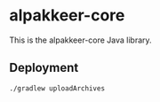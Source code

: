 # alpakkeer-core

This is the alpakkeer-core Java library.

## Deployment

```bash
./gradlew uploadArchives
```